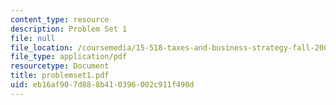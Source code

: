 ```yaml
---
content_type: resource
description: Problem Set 1
file: null
file_location: /coursemedia/15-518-taxes-and-business-strategy-fall-2002/eb16af907d888b410396002c911f490d_problemset1.pdf
file_type: application/pdf
resourcetype: Document
title: problemset1.pdf
uid: eb16af90-7d88-8b41-0396-002c911f490d
---
```

